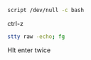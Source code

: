 
```bash - target
script /dev/null -c bash 
```

ctrl-z 

```bash - kali
stty raw -echo; fg 
```

HIt enter twice